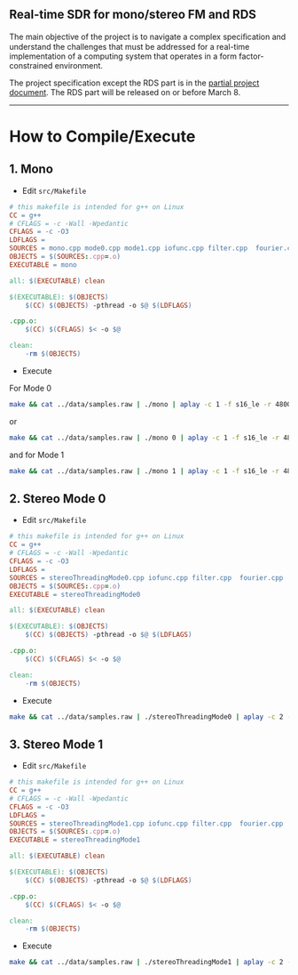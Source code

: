 ## Real-time SDR for mono/stereo FM and RDS

The main objective of the project is to navigate a complex speciﬁcation and understand the challenges that must be addressed for a real-time implementation of a computing system that operates in a form factor-constrained environment. 

The project specification except the RDS part is in the [partial project document](doc/3dy4-project-partial.pdf). The RDS part will be released on or before March 8.

---
# How to Compile/Execute
## 1. Mono
- Edit `src/Makefile`
```Makefile
# this makefile is intended for g++ on Linux
CC = g++
# CFLAGS = -c -Wall -Wpedantic
CFLAGS = -c -O3
LDFLAGS =
SOURCES = mono.cpp mode0.cpp mode1.cpp iofunc.cpp filter.cpp  fourier.cpp  genfunc.cpp  logfunc.cpp fmPll.cpp
OBJECTS = $(SOURCES:.cpp=.o)
EXECUTABLE = mono

all: $(EXECUTABLE) clean

$(EXECUTABLE): $(OBJECTS)
	$(CC) $(OBJECTS) -pthread -o $@ $(LDFLAGS)

.cpp.o:
	$(CC) $(CFLAGS) $< -o $@

clean:
	-rm $(OBJECTS)
```
- Execute  

For Mode 0
```bash
make && cat ../data/samples.raw | ./mono | aplay -c 1 -f s16_le -r 48000
```
 or
 ```bash
make && cat ../data/samples.raw | ./mono 0 | aplay -c 1 -f s16_le -r 48000
```
and for Mode 1
```bash 
make && cat ../data/samples.raw | ./mono 1 | aplay -c 1 -f s16_le -r 48000
```

## 2. Stereo Mode 0
- Edit `src/Makefile`
```Makefile
# this makefile is intended for g++ on Linux
CC = g++
# CFLAGS = -c -Wall -Wpedantic
CFLAGS = -c -O3
LDFLAGS =
SOURCES = stereoThreadingMode0.cpp iofunc.cpp filter.cpp  fourier.cpp  genfunc.cpp  logfunc.cpp fmPll.cpp
OBJECTS = $(SOURCES:.cpp=.o)
EXECUTABLE = stereoThreadingMode0

all: $(EXECUTABLE) clean

$(EXECUTABLE): $(OBJECTS)
	$(CC) $(OBJECTS) -pthread -o $@ $(LDFLAGS)

.cpp.o:
	$(CC) $(CFLAGS) $< -o $@

clean:
	-rm $(OBJECTS)
```
- Execute  
```bash
make && cat ../data/samples.raw | ./stereoThreadingMode0 | aplay -c 2 -f s16_le -r 48000
```
## 3. Stereo Mode 1
- Edit `src/Makefile`
```Makefile
# this makefile is intended for g++ on Linux
CC = g++
# CFLAGS = -c -Wall -Wpedantic
CFLAGS = -c -O3
LDFLAGS =
SOURCES = stereoThreadingMode1.cpp iofunc.cpp filter.cpp  fourier.cpp  genfunc.cpp  logfunc.cpp fmPll.cpp
OBJECTS = $(SOURCES:.cpp=.o)
EXECUTABLE = stereoThreadingMode1

all: $(EXECUTABLE) clean

$(EXECUTABLE): $(OBJECTS)
	$(CC) $(OBJECTS) -pthread -o $@ $(LDFLAGS)

.cpp.o:
	$(CC) $(CFLAGS) $< -o $@

clean:
	-rm $(OBJECTS)
```
- Execute  
```bash
make && cat ../data/samples.raw | ./stereoThreadingMode1 | aplay -c 2 -f s16_le -r 48000
```
